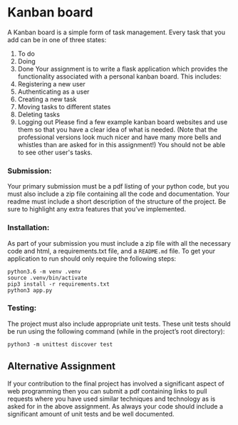 # Kanban board

A Kanban board is a simple form of task management. Every task that you add can
be in one of three states:
1. To do
2. Doing
3. Done
Your assignment is to write a flask application which provides the functionality
associated with a personal kanban board. This includes:
1. Registering a new user
2. Authenticating as a user
3. Creating a new task
4. Moving tasks to different states
5. Deleting tasks
6. Logging out
Please find a few example kanban board websites and use them so that you have a
clear idea of what is needed. (Note that the professional versions look much
nicer and have many more bells and whistles than are asked for in this
assignment!)  You should not be able to see other user's tasks.

### Submission:
Your primary submission must be a pdf listing of your python code, but you must
also include a zip file containing all the code and documentation. Your readme
must include a short description of the structure of the project. Be sure to
highlight any extra features that you’ve implemented.

### Installation:
As part of your submission you must include a zip file with all the necessary
code and html, a requirements.txt file, and a `README.md` file. To get your
application to run should only require the following steps:

```python3
python3.6 -m venv .venv
source .venv/bin/activate
pip3 install -r requirements.txt
python3 app.py
```

### Testing:
The project must also include appropriate unit tests. These unit tests should be
run using the following command (while in the project’s root directory):

```python3
python3 -m unittest discover test
```

## Alternative Assignment
If your contribution to the final project has involved a significant aspect of
web programming then you can submit a pdf containing links to pull requests
where you have used similar techniques and technology as is asked for in the
above assignment. As always your code should include a significant amount of
unit tests and be well documented.
